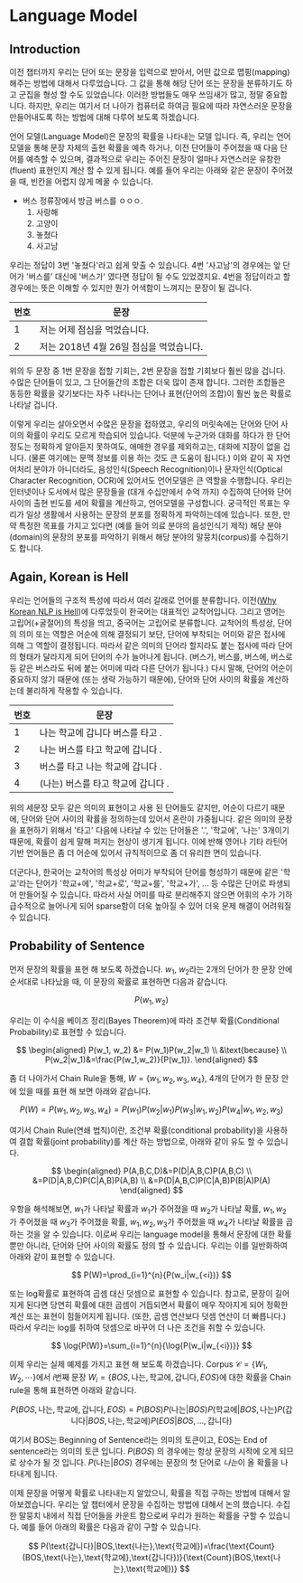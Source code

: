 # Language Model

## Introduction

이전 챕터까지 우리는 단어 또는 문장을 입력으로 받아서, 어떤 값으로 맵핑(mapping)해주는 방법에 대해서 다루었습니다. 그 값을 통해 해당 단어 또는 문장을 분류하기도 하고 군집을 형성 할 수도 있었습니다. 이러한 방법들도 매우 쓰임새가 많고, 정말 중요합니다. 하지만, 우리는 여기서 더 나아가 컴퓨터로 하여금 필요에 따라 자연스러운 문장을 만들어내도록 하는 방법에 대해 다루어 보도록 하겠습니다.

언어 모델(Language Model)은 문장의 확률을 나타내는 모델 입니다. 즉, 우리는 언어 모델을 통해 문장 자체의 출현 확률을 예측 하거나, 이전 단어들이 주어졌을 때 다음 단어를 예측할 수 있으며, 결과적으로 우리는 주어진 문장이 얼마나 자연스러운 유창한(fluent) 표현인지 계산 할 수 있게 됩니다. 예를 들어 우리는 아래와 같은 문장이 주어졌을 때, 빈칸을 어렵지 않게 메꿀 수 있습니다.

* 버스 정류장에서 방금 버스를 ㅇㅇㅇ.
  1. 사랑해
  2. 고양이
  3. 놓쳤다
  4. 사고남

우리는 정답이 3번 '놓쳤다'라고 쉽게 맞출 수 있습니다. 4번 '사고남'의 경우에는 앞 단어가 '버스를' 대신에 '버스가' 였다면 정답이 될 수도 있었겠지요. 4번을 정답이라고 할 경우에는 뜻은 이해할 수 있지만 뭔가 어색함이 느껴지는 문장이 될 겁니다. 

|번호|문장|
|-|-|
|1|저는 어제 점심을 먹었습니다.|
|2|저는 2018년 4월 26일 점심을 먹었습니다.|

위의 두 문장 중 1번 문장을 접할 기회는, 2번 문장을 접할 기회보다 훨씬 많을 겁니다. 수많은 단어들이 있고, 그 단어들간의 조합은 더욱 많이 존재 합니다. 그러한 조합들은 동등한 확률을 갖기보다는 자주 나타나는 단어나 표현(단어의 조합)이 훨씬 높은 확률로 나타날 겁니다.

이렇게 우리는 살아오면서 수많은 문장을 접하였고, 우리의 머릿속에는 단어와 단어 사이의 확률이 우리도 모르게 학습되어 있습니다. 덕분에 누군가와 대화를 하다가 한 단어 정도는 정확하게 알아듣지 못하여도, 애매한 경우를 제외하고는, 대화에 지장이 없을 겁니다. (물론 여기에는 문맥 정보를 이용 하는 것도 큰 도움이 됩니다.) 이와 같이 꼭 자연어처리 분야가 아니더라도, 음성인식(Speech Recognition)이나 문자인식(Optical Character Recognition, OCR)에 있어서도 언어모델은 큰 역할을 수행합니다. 우리는 인터넷이나 도서에서 많은 문장들을 (대개 수십만에서 수억 까지) 수집하여 단어와 단어 사이의 출현 빈도를 세어 확률을 계산하고, 언어모델을 구성합니다. 궁극적인 목표는 우리가 일상 생활에서 사용하는 문장의 분포를 정확하게 파악하는데에 있습니다. 또한, 만약 특정한 목표를 가지고 있다면 (예를 들어 의료 분야의 음성인식기 제작) 해당 분야(domain)의 문장의 분포를 파악하기 위해서 해당 분야의 말뭉치(corpus)를 수집하기도 합니다.

## Again, Korean is Hell

우리는 언어들의 구조적 특성에 따라서 여러 갈래로 언어를 분류합니다. 이전([Why Korean NLP is Hell](nlp-with-deeplearning/korean-is-hell.md))에 다루었듯이 한국어는 대표적인 교착어입니다. 그리고 영어는 고립어(+굴절어)의 특성을 띄고, 중국어는 고립어로 분류합니다. 교착어의 특성상, 단어의 의미 또는 역할은 어순에 의해 결정되기 보단, 단어에 부착되는 어미와 같은 접사에 의해 그 역할이 결정됩니다. 따라서 같은 의미의 단어라 할지라도 붙는 접사에 따라 단어의 형태가 달라지게 되어 단어의 수가 늘어나게 됩니다. (버스가, 버스를, 버스에, 버스로 등 같은 버스라도 뒤에 붙는 어미에 따라 다른 단어가 됩니다.) 다시 말해, 단어의 어순이 중요하지 않기 때문에 (또는 생략 가능하기 때문에), 단어와 단어 사이의 확률을 계산하는데 불리하게 작용할 수 있습니다.

|번호|문장|
|-|-|
|1|나는 학교에 갑니다 버스를 타고 .|
|2|나는 버스를 타고 학교에 갑니다 .|
|3|버스를 타고 나는 학교에 갑니다 .|
|4|(나는) 버스를 타고 학교에 갑니다 .|

위의 세문장 모두 같은 의미의 표현이고 사용 된 단어들도 같지만, 어순이 다르기 때문에, 단어와 단어 사이의 확률을 정의하는데 있어서 혼란이 가중됩니다. 같은 의미의 문장을 표현하기 위해서 '타고' 다음에 나타날 수 있는 단어들은 '.', '학교에', '나는' 3개이기 때문에, 확률이 쉽게 말해 퍼지는 현상이 생기게 됩니다. 이에 반해 영어나 기타 라틴어 기반 언어들은 좀 더 어순에 있어서 규칙적이므로 좀 더 유리한 면이 있습니다.

더군다나, 한국어는 교착어의 특성상 어미가 부착되어 단어를 형성하기 때문에 같은 '학교'라는 단어가 '학교+에', '학교+로', '학교+를', '학교+가', ... 등 수많은 단어로 파생되어 만들어질 수 있습니다. 따라서 사실 어미를 따로 분리해주지 않으면 어휘의 수가 기하급수적으로 늘어나게 되어 sparse함이 더욱 높아질 수 있어 더욱 문제 해결이 어려워질 수 있습니다.

## Probability of Sentence

먼저 문장의 확률을 표현 해 보도록 하겠습니다. $w_1$, $w_2$라는 2개의 단어가 한 문장 안에 순서대로 나타났을 때, 이 문장의 확률로 표현하면 다음과 같습니다.

$$
P(w_1, w_2)
$$

우리는 이 수식을 베이즈 정리(Bayes Theorem)에 따라 조건부 확률(Conditional Probability)로 표현할 수 있습니다.

$$
\begin{aligned}
P(w_1, w_2) &= P(w_1)P(w_2|w_1) \\
&\text{because} \\
P(w_2|w_1)&=\frac{P(w_1,w_2)}{P(w_1)}.
\end{aligned}
$$

좀 더 나아가서 Chain Rule을 통해, $W = \{ w_1, w_2, w_3, w_4 \}$, 4개의 단어가 한 문장 안에 있을 때를 표현 해 보면 아래와 같습니다.

$$
P(W)=P(w_1, w_2, w_3, w_4)=P(w_1)P(w_2|w_1)P(w_3|w_1, w_2)P(w_4|w_1, w_2, w_3)
$$

여기서 Chain Rule(연쇄 법칙)이란, 조건부 확률(conditional probability)을 사용하여 결합 확률(joint probability)를 계산 하는 방법으로, 아래와 같이 유도 할 수 있습니다.

$$
\begin{aligned}
P(A,B,C,D)&=P(D|A,B,C)P(A,B,C) \\
&=P(D|A,B,C)P(C|A,B)P(A,B) \\
&=P(D|A,B,C)P(C|A,B)P(B|A)P(A)
\end{aligned}
$$ 

우항을 해석해보면, $w_1$가 나타날 확률과 $w_1$가 주어졌을 때 $w_2$가 나타날 확률, $w_1, w_2$가 주어졌을 때 $w_3$가 주어졌을 확률, $w_1, w_2, w_3$가 주어졌을 때 $w_4$가 나타날 확률을 곱하는 것을 알 수 있습니다. 이로써 우리는 language model을 통해서 문장에 대한 확률 뿐만 아니라, 단어와 단어 사이의 확률도 정의 할 수 있습니다. 우리는 이를 일반화하여 아래와 같이 표현할 수 있습니다.

$$
P(W)=\prod_{i=1}^{n}{P(w_i|w_{<i})}
$$

또는 log확률로 표현하여 곱셈 대신 덧셈으로 표현할 수 있습니다. 참고로, 문장이 길어지게 된다면 당연히 확률에 대한 곱셈이 거듭되면서 확률이 매우 작아지게 되어 정확한 계산 또는 표현이 힘들어지게 됩니다. (또한, 곱셈 연산보다 덧셈 연산이 더 빠릅니다.) 따라서 우리는 log를 취하여 덧셈으로 바꾸어 더 나은 조건을 취할 수 있습니다. 

$$
\log{P(W)}=\sum_{i=1}^{n}{\log{P(w_i|w_{<i})}}
$$

이제 우리는 실제 예제를 가지고 표현 해 보도록 하겠습니다. Corpus $\mathcal{C}=\{W_1,W_2,\cdots\}$에서 $i$번째 문장 $W_i = \{BOS, \text{나는}, \text{학교에}, \text{갑니다}, EOS\}$에 대한 확률을 Chain rule을 통해 표현하면 아래와 같습니다.

$$
P(BOS, \text{나는}, \text{학교에}, \text{갑니다}, EOS) = P(BOS)P(\text{나는}|BOS)P(\text{학교에}|BOS,\text{나는})P(\text{갑니다}|BOS,\text{나는},\text{학교에})P(EOS|BOS,...,\text{갑니다})
$$

여기서 BOS는 Beginning of Sentence라는 의미의 토큰이고, EOS는 End of sentence라는 의미의 토큰 입니다. $P(BOS)$ 의 경우에는 항상 문장의 시작에 오게 되므로 상수가 될 것 입니다. $P(\text{나는}|BOS)$ 경우에는 문장의 첫 단어로 *나는*이 올 확률을 나타내게 됩니다.

이제 문장을 어떻게 확률로 나타내는지 알았으니, 확률을 직접 구하는 방법에 대해서 알아보겠습니다. 우리는 앞 챕터에서 문장을 수집하는 방법에 대해서 논의 했습니다. 수집한 말뭉치 내에서 직접 단어들을 카운트 함으로써 우리가 원하는 확률을 구할 수 있습니다. 예를 들어 아래의 확률은 다음과 같이 구할 수 있습니다.

$$
P(\text{갑니다}|BOS,\text{나는},\text{학교에})=\frac{\text{Count}(BOS,\text{나는},\text{학교에},\text{갑니다})}{\text{Count}(BOS,\text{나는},\text{학교에})}
$$
